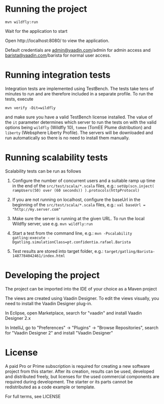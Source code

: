 # Running the project

`mvn wildfly:run`

Wait for the application to start

Open http://localhost:8080/ to view the application.

Default credentials are admin@vaadin.com/admin for admin access and
barista@vaadin.com/barista for normal user access.

# Running integration tests

Integration tests are implemented using TestBench. The tests take tens of minutes to run and are therefore included in a separate profile. To run the tests, execute

`mvn verify -Dit=wildfly`

and make sure you have a valid TestBench license installed. The value of the
`it` parameter determines which server to run the tests on with the valid
options being `wildfly` (Wildfly 10), `tomee` (TomEE Plume distribution) and `liberty`
(Websphere Liberty Profile). The servers will be downloaded and run automatically so
there is no need to install them manually.

# Running scalability tests

Scalability tests can be run as follows

1. Configure the number of concurrent users and a suitable ramp up time in the end of the `src/test/scala/*.scala` files, e.g.:
	```setUp(scn.inject( rampUsers(50) over (60 seconds)) ).protocols(httpProtocol)```

2. If you are not running on localhost, configure the baseUrl in the beginning of the `src/test/scala/*.scala` files, e.g.:
	```val baseUrl = "http://my.server.com"```

3. Make sure the server is running at the given URL. To run the local Wildfly server, use e.g.
	```mvn wildfly:run```

4. Start a test from the command line, e.g.:
	 ```mvn -Pscalability gatling:execute -Dgatling.simulationClass=pt.confidentia.rafael.Barista```

5. Test results are stored into target folder, e.g.:
	```target/gatling/Barista-1487784042461/index.html```

# Developing the project

The project can be imported into the IDE of your choice as a Maven project

The views are created using Vaadin Designer. To edit the views visually,
you need to install the Vaadin Designer plug-in.

In Eclipse, open Marketplace, search for "vaadin" and install Vaadin
Designer 2.x

In IntelliJ, go to "Preferences" -> "Plugins" -> "Browse Repositories",
search for "Vaadin Designer 2" and install "Vaadin Designer"

# License
A paid Pro or Prime subscription is required for creating a new software project from this starter. After its creation, results can be used, developed and distributed freely, but licenses for the used commercial components are required during development. The starter or its parts cannot be redistributed as a code example or template.

For full terms, see LICENSE
